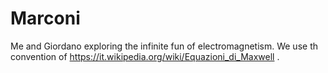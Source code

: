 # Marconi
Me and Giordano exploring the infinite fun of electromagnetism. We use th convention of https://it.wikipedia.org/wiki/Equazioni_di_Maxwell
.
